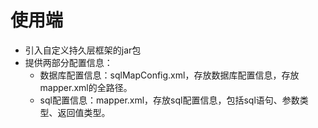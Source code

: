 # 使用端

- 引入自定义持久层框架的jar包
- 提供两部分配置信息：
    - 数据库配置信息：sqlMapConfig.xml，存放数据库配置信息，存放mapper.xml的全路径。
    - sql配置信息：mapper.xml，存放sql配置信息，包括sql语句、参数类型、返回值类型。